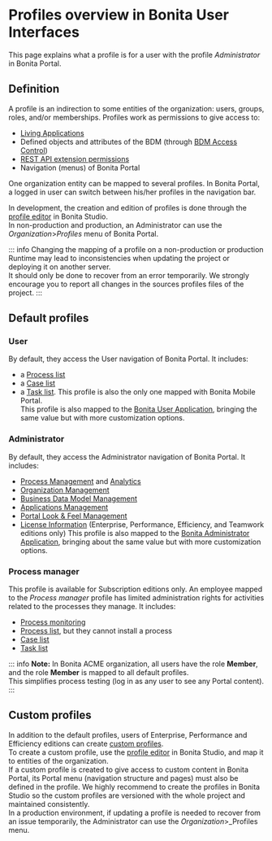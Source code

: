 # Profiles overview in Bonita User Interfaces

This page explains what a profile is for a user with the profile _Administrator_ in Bonita Portal.  

## Definition

A profile is an indirection to some entities of the organization: users, groups, roles, and/or memberships.
Profiles work as permissions to give access to:
- [Living Applications](applications.md)
- Defined objects and attributes of the BDM (through [BDM Access Control](access-control-api.md))
- [REST API extension permissions](rest-api-authorization.md)
- Navigation (menus) of Bonita Portal

One organization entity can be mapped to several profiles. In Bonita Portal, a logged in user can switch between his/her profiles in the navigation bar.

In development, the creation and edition of profiles is done through the [profile editor](profileCreation.md) in Bonita Studio.   
In non-production and production, an Administrator can use the _Organization_>_Profiles_ menu of Bonita Portal.

::: info
Changing the mapping of a profile on a non-production or production Runtime may lead to inconsistencies when updating the project or deploying it on another server.  
It should only be done to recover from an error temporarily. We strongly encourage you to report all changes in the sources profiles files of the project.
:::

## Default profiles 
### User
By default, they access the User navigation of Bonita Portal. It includes:
  * a [Process list](user-process-list.md)
  * a [Case list](portal-user-case-list.md)
  * a [Task list](user-task-list.md).
This profile is also the only one mapped with Bonita Mobile Portal.  
This profile is also mapped to the [Bonita User Application](user-application-overview.md), bringing the same value but with more customization options.
  
### Administrator
By default, they access the Administrator navigation of Bonita Portal. It includes:
  * [Process Management](_process-maintenance.md) and [Analytics](analytics.md)
  * [Organization Management](organization-in-bonita-bpm-portal-overview.md)
  * [Business Data Model Management](bdm-management-in-bonita-bpm-portal.md)
  * [Applications Management](applications.md)
  * [Portal Look & Feel Management](managing-look-feel.md)
  * [License Information](license-info.md) (Enterprise, Performance, Efficiency, and Teamwork editions only)
  This profile is also mapped to the [Bonita Administrator Application](admin-application-overview.md), bringing about the same value but with more customization options.

### Process manager
This profile is available for Subscription editions only.
An employee mapped to the _Process manager_ profile has limited administration rights for activities related to the processes they manage. It includes:
  * [Process monitoring](monitoring.md)
  * [Process list](processes.md), but they cannot install a process
  * [Case list](cases.md)
  * [Task list](tasks.md)

::: info
**Note:** In Bonita ACME organization, all users have the role **Member**, and the role **Member** is mapped to all default profiles.  
This simplifies process testing (log in as any user to see any Portal content). 
:::

## Custom profiles
In addition to the default profiles, users of Enterprise, Performance and Efficiency editions can create [custom profiles](custom-profiles.md).  
To create a custom profile, use the [profile editor](profileCreation.md) in Bonita Studio, and map it to entities of the organization.   
If a custom profile is created to give access to custom content in Bonita Portal, its Portal menu (navigation structure and pages) must also be defined in the profile.
We highly recommend to create the profiles in Bonita Studio so the custom profiles are versioned with the whole project and maintained consistently.   
In a production environment, if updating a profile is needed to recover from an issue temporarily, the Administrator can use the _Organization_>_Profiles menu.
